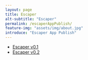 ```yaml
---
layout: page
title: Escaper
alt-subtitle: "Escaper"
permalink: /escaperAppPublish/
feature-img: "assets/img/about.jpg"
introduce: "Escaper App Publish"
---
```


<!doctype html>
<html lang="en">
<head>
<meta charset="UTF-8">
<title>다운로드</title>
</head>
<body>
<ul>
<li><a href="itms-services://?action=download-manifest&url=https://dl.dropboxusercontent.com/s/1mr6h2sgg8v5bmm/manifest.plist">Escaper v0.1</a></li>
<li><a href="itms-services://?action=download-manifest&url=https://dl.dropboxusercontent.com/s/843uk0fsb9ljx0o/manifest.plist">Escaper v0.2</a></li>
</ul>
</body>
</html>